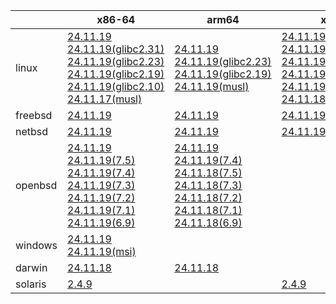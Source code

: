 ||x86-64|arm64|x86|ppc64le|armv7|armel|
| --- | --- | --- | --- | --- | --- | --- |
|linux|[24.11.19](https://github.com/roswell/sbcl_head/releases/download/24.11.19/sbcl-24.11.19-x86-64-linux-binary.tar.bz2)<br />[24.11.19(glibc2.31)](https://github.com/roswell/sbcl_head/releases/download/24.11.19/sbcl-24.11.19-x86-64-linux-glibc2.31-binary.tar.bz2)<br />[24.11.19(glibc2.23)](https://github.com/roswell/sbcl_head/releases/download/24.11.19/sbcl-24.11.19-x86-64-linux-glibc2.23-binary.tar.bz2)<br />[24.11.19(glibc2.19)](https://github.com/roswell/sbcl_head/releases/download/24.11.19/sbcl-24.11.19-x86-64-linux-glibc2.19-binary.tar.bz2)<br />[24.11.19(glibc2.10)](https://github.com/roswell/sbcl_head/releases/download/24.11.19/sbcl-24.11.19-x86-64-linux-glibc2.10-binary.tar.bz2)<br />[24.11.17(musl)](https://github.com/roswell/sbcl_head/releases/download/24.11.17/sbcl-24.11.17-x86-64-linux-musl-binary.tar.bz2)<br />|[24.11.19](https://github.com/roswell/sbcl_head/releases/download/24.11.19/sbcl-24.11.19-arm64-linux-binary.tar.bz2)<br />[24.11.19(glibc2.23)](https://github.com/roswell/sbcl_head/releases/download/24.11.19/sbcl-24.11.19-arm64-linux-glibc2.23-binary.tar.bz2)<br />[24.11.19(glibc2.19)](https://github.com/roswell/sbcl_head/releases/download/24.11.19/sbcl-24.11.19-arm64-linux-glibc2.19-binary.tar.bz2)<br />[24.11.19(musl)](https://github.com/roswell/sbcl_head/releases/download/24.11.19/sbcl-24.11.19-arm64-linux-musl-binary.tar.bz2)<br />|[24.11.19](https://github.com/roswell/sbcl_head/releases/download/24.11.19/sbcl-24.11.19-x86-linux-binary.tar.bz2)<br />[24.11.19(glibc2.31)](https://github.com/roswell/sbcl_head/releases/download/24.11.19/sbcl-24.11.19-x86-linux-glibc2.31-binary.tar.bz2)<br />[24.11.19(glibc2.23)](https://github.com/roswell/sbcl_head/releases/download/24.11.19/sbcl-24.11.19-x86-linux-glibc2.23-binary.tar.bz2)<br />[24.11.19(glibc2.19)](https://github.com/roswell/sbcl_head/releases/download/24.11.19/sbcl-24.11.19-x86-linux-glibc2.19-binary.tar.bz2)<br />[24.11.19(musl)](https://github.com/roswell/sbcl_head/releases/download/24.11.19/sbcl-24.11.19-x86-linux-musl-binary.tar.bz2)<br />[24.11.18(glibc2.10)](https://github.com/roswell/sbcl_head/releases/download/24.11.18/sbcl-24.11.18-x86-linux-glibc2.10-binary.tar.bz2)<br />|[24.11.19](https://github.com/roswell/sbcl_head/releases/download/24.11.19/sbcl-24.11.19-ppc64le-linux-binary.tar.bz2)<br />[24.11.19(glibc2.23)](https://github.com/roswell/sbcl_head/releases/download/24.11.19/sbcl-24.11.19-ppc64le-linux-glibc2.23-binary.tar.bz2)<br />[24.11.19(glibc2.19)](https://github.com/roswell/sbcl_head/releases/download/24.11.19/sbcl-24.11.19-ppc64le-linux-glibc2.19-binary.tar.bz2)<br />|[24.11.18](https://github.com/roswell/sbcl_head/releases/download/24.11.18/sbcl-24.11.18-armv7-linux-binary.tar.bz2)<br />|[24.11.18](https://github.com/roswell/sbcl_head/releases/download/24.11.18/sbcl-24.11.18-armel-linux-binary.tar.bz2)<br />|
|freebsd|[24.11.19](https://github.com/roswell/sbcl_head/releases/download/24.11.19/sbcl-24.11.19-x86-64-freebsd-binary.tar.bz2)<br />|[24.11.19](https://github.com/roswell/sbcl_head/releases/download/24.11.19/sbcl-24.11.19-arm64-freebsd-binary.tar.bz2)<br />|[24.11.19](https://github.com/roswell/sbcl_head/releases/download/24.11.19/sbcl-24.11.19-x86-freebsd-binary.tar.bz2)<br />||||
|netbsd|[24.11.19](https://github.com/roswell/sbcl_head/releases/download/24.11.19/sbcl-24.11.19-x86-64-netbsd-binary.tar.bz2)<br />|[24.11.19](https://github.com/roswell/sbcl_head/releases/download/24.11.19/sbcl-24.11.19-arm64-netbsd-binary.tar.bz2)<br />|[24.11.19](https://github.com/roswell/sbcl_head/releases/download/24.11.19/sbcl-24.11.19-x86-netbsd-binary.tar.bz2)<br />||||
|openbsd|[24.11.19](https://github.com/roswell/sbcl_head/releases/download/24.11.19/sbcl-24.11.19-x86-64-openbsd-binary.tar.bz2)<br />[24.11.19(7.5)](https://github.com/roswell/sbcl_head/releases/download/24.11.19/sbcl-24.11.19-x86-64-openbsd-7.5-binary.tar.bz2)<br />[24.11.19(7.4)](https://github.com/roswell/sbcl_head/releases/download/24.11.19/sbcl-24.11.19-x86-64-openbsd-7.4-binary.tar.bz2)<br />[24.11.19(7.3)](https://github.com/roswell/sbcl_head/releases/download/24.11.19/sbcl-24.11.19-x86-64-openbsd-7.3-binary.tar.bz2)<br />[24.11.19(7.2)](https://github.com/roswell/sbcl_head/releases/download/24.11.19/sbcl-24.11.19-x86-64-openbsd-7.2-binary.tar.bz2)<br />[24.11.19(7.1)](https://github.com/roswell/sbcl_head/releases/download/24.11.19/sbcl-24.11.19-x86-64-openbsd-7.1-binary.tar.bz2)<br />[24.11.19(6.9)](https://github.com/roswell/sbcl_head/releases/download/24.11.19/sbcl-24.11.19-x86-64-openbsd-6.9-binary.tar.bz2)<br />|[24.11.19](https://github.com/roswell/sbcl_head/releases/download/24.11.19/sbcl-24.11.19-arm64-openbsd-binary.tar.bz2)<br />[24.11.19(7.4)](https://github.com/roswell/sbcl_head/releases/download/24.11.19/sbcl-24.11.19-arm64-openbsd-7.4-binary.tar.bz2)<br />[24.11.18(7.5)](https://github.com/roswell/sbcl_head/releases/download/24.11.18/sbcl-24.11.18-arm64-openbsd-7.5-binary.tar.bz2)<br />[24.11.18(7.3)](https://github.com/roswell/sbcl_head/releases/download/24.11.18/sbcl-24.11.18-arm64-openbsd-7.3-binary.tar.bz2)<br />[24.11.18(7.2)](https://github.com/roswell/sbcl_head/releases/download/24.11.18/sbcl-24.11.18-arm64-openbsd-7.2-binary.tar.bz2)<br />[24.11.18(7.1)](https://github.com/roswell/sbcl_head/releases/download/24.11.18/sbcl-24.11.18-arm64-openbsd-7.1-binary.tar.bz2)<br />[24.11.18(6.9)](https://github.com/roswell/sbcl_head/releases/download/24.11.18/sbcl-24.11.18-arm64-openbsd-6.9-binary.tar.bz2)<br />|||||
|windows|[24.11.19](https://github.com/roswell/sbcl_head/releases/download/24.11.19/sbcl-24.11.19-x86-64-windows-binary.tar.bz2)<br />[24.11.19(msi)](https://github.com/roswell/sbcl_head/releases/download/24.11.19/sbcl-24.11.19-x86-64-windows-binary.msi)<br />||||||
|darwin|[24.11.18](https://github.com/roswell/sbcl_head/releases/download/24.11.18/sbcl-24.11.18-x86-64-darwin-binary.tar.bz2)<br />|[24.11.18](https://github.com/roswell/sbcl_head/releases/download/24.11.18/sbcl-24.11.18-arm64-darwin-binary.tar.bz2)<br />|||||
|solaris|[2.4.9](https://github.com/roswell/sbcl_bin/releases/download/2.4.9/sbcl-2.4.9-x86-64-solaris-binary.tar.bz2)<br />||[2.4.9](https://github.com/roswell/sbcl_bin/releases/download/2.4.9/sbcl-2.4.9-x86-solaris-binary.tar.bz2)<br />||||
